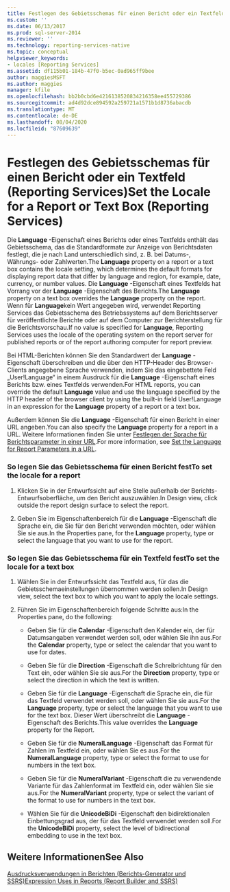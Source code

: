 ```yaml
---
title: Festlegen des Gebietsschemas für einen Bericht oder ein Textfeld (Reporting Services) | Microsoft-Dokumentation
ms.custom: ''
ms.date: 06/13/2017
ms.prod: sql-server-2014
ms.reviewer: ''
ms.technology: reporting-services-native
ms.topic: conceptual
helpviewer_keywords:
- locales [Reporting Services]
ms.assetid: df115b01-184b-47f0-b5ec-0ad965ff9bee
author: maggiesMSFT
ms.author: maggies
manager: kfile
ms.openlocfilehash: bb2b0cbd6e4216138520834216358ee455729386
ms.sourcegitcommit: ad4d92dce894592a259721a1571b1d8736abacdb
ms.translationtype: MT
ms.contentlocale: de-DE
ms.lasthandoff: 08/04/2020
ms.locfileid: "87609639"
---
```

# <a name="set-the-locale-for-a-report-or-text-box-reporting-services"></a><span data-ttu-id="097b8-102">Festlegen des Gebietsschemas für einen Bericht oder ein Textfeld (Reporting Services)</span><span class="sxs-lookup"><span data-stu-id="097b8-102">Set the Locale for a Report or Text Box (Reporting Services)</span></span>
  <span data-ttu-id="097b8-103">Die **Language** -Eigenschaft eines Berichts oder eines Textfelds enthält das Gebietsschema, das die Standardformate zur Anzeige von Berichtsdaten festlegt, die je nach Land unterschiedlich sind, z. B. bei Datums-, Währungs- oder Zahlwerten.</span><span class="sxs-lookup"><span data-stu-id="097b8-103">The **Language** property on a report or a text box contains the locale setting, which determines the default formats for displaying report data that differ by language and region, for example, date, currency, or number values.</span></span> <span data-ttu-id="097b8-104">Die **Language** -Eigenschaft eines Textfelds hat Vorrang vor der **Language** -Eigenschaft des Berichts.</span><span class="sxs-lookup"><span data-stu-id="097b8-104">The **Language** property on a text box overrides the **Language** property on the report.</span></span> <span data-ttu-id="097b8-105">Wenn für **Language**kein Wert angegeben wird, verwendet Reporting Services das Gebietsschema des Betriebssystems auf dem Berichtsserver für veröffentlichte Berichte oder auf dem Computer zur Berichterstellung für die Berichtsvorschau.</span><span class="sxs-lookup"><span data-stu-id="097b8-105">If no value is specified for **Language**, Reporting Services uses the locale of the operating system on the report server for published reports or of the report authoring computer for report preview.</span></span>  
  
 <span data-ttu-id="097b8-106">Bei HTML-Berichten können Sie den Standardwert der **Language** -Eigenschaft überschreiben und die über den HTTP-Header des Browser-Clients angegebene Sprache verwenden, indem Sie das eingebettete Feld „User!Language“ in einem Ausdruck für die **Language** -Eigenschaft eines Berichts bzw. eines Textfelds verwenden.</span><span class="sxs-lookup"><span data-stu-id="097b8-106">For HTML reports, you can override the default **Language** value and use the language specified by the HTTP header of the browser client by using the built-in field User!Language in an expression for the **Language** property of a report or a text box.</span></span>  
  
 <span data-ttu-id="097b8-107">Außerdem können Sie die **Language** -Eigenschaft für einen Bericht in einer URL angeben.</span><span class="sxs-lookup"><span data-stu-id="097b8-107">You can also specify the **Language** property for a report in a URL.</span></span> <span data-ttu-id="097b8-108">Weitere Informationen finden Sie unter [Festlegen der Sprache für Berichtsparameter in einer URL](../set-the-language-for-report-parameters-in-a-url.md).</span><span class="sxs-lookup"><span data-stu-id="097b8-108">For more information, see [Set the Language for Report Parameters in a URL](../set-the-language-for-report-parameters-in-a-url.md).</span></span>  
  
### <a name="to-set-the-locale-for-a-report"></a><span data-ttu-id="097b8-109">So legen Sie das Gebietsschema für einen Bericht fest</span><span class="sxs-lookup"><span data-stu-id="097b8-109">To set the locale for a report</span></span>  
  
1.  <span data-ttu-id="097b8-110">Klicken Sie in der Entwurfssicht auf eine Stelle außerhalb der Berichts-Entwurfsoberfläche, um den Bericht auszuwählen.</span><span class="sxs-lookup"><span data-stu-id="097b8-110">In Design view, click outside the report design surface to select the report.</span></span>  
  
2.  <span data-ttu-id="097b8-111">Geben Sie im Eigenschaftenbereich für die **Language** -Eigenschaft die Sprache ein, die Sie für den Bericht verwenden möchten, oder wählen Sie sie aus.</span><span class="sxs-lookup"><span data-stu-id="097b8-111">In the Properties pane, for the **Language** property, type or select the language that you want to use for the report.</span></span>  
  
### <a name="to-set-the-locale-for-a-text-box"></a><span data-ttu-id="097b8-112">So legen Sie das Gebietsschema für ein Textfeld fest</span><span class="sxs-lookup"><span data-stu-id="097b8-112">To set the locale for a text box</span></span>  
  
1.  <span data-ttu-id="097b8-113">Wählen Sie in der Entwurfssicht das Textfeld aus, für das die Gebietsschemaeinstellungen übernommen werden sollen.</span><span class="sxs-lookup"><span data-stu-id="097b8-113">In Design view, select the text box to which you want to apply the locale settings.</span></span>  
  
2.  <span data-ttu-id="097b8-114">Führen Sie im Eigenschaftenbereich folgende Schritte aus:</span><span class="sxs-lookup"><span data-stu-id="097b8-114">In the Properties pane, do the following:</span></span>  
  
    -   <span data-ttu-id="097b8-115">Geben Sie für die **Calendar** -Eigenschaft den Kalender ein, der für Datumsangaben verwendet werden soll, oder wählen Sie ihn aus.</span><span class="sxs-lookup"><span data-stu-id="097b8-115">For the **Calendar** property, type or select the calendar that you want to use for dates.</span></span>  
  
    -   <span data-ttu-id="097b8-116">Geben Sie für die **Direction** -Eigenschaft die Schreibrichtung für den Text ein, oder wählen Sie sie aus.</span><span class="sxs-lookup"><span data-stu-id="097b8-116">For the **Direction** property, type or select the direction in which the text is written.</span></span>  
  
    -   <span data-ttu-id="097b8-117">Geben Sie für die **Language** -Eigenschaft die Sprache ein, die für das Textfeld verwendet werden soll, oder wählen Sie sie aus.</span><span class="sxs-lookup"><span data-stu-id="097b8-117">For the **Language** property, type or select the language that you want to use for the text box.</span></span> <span data-ttu-id="097b8-118">Dieser Wert überschreibt die **Language** -Eigenschaft des Berichts.</span><span class="sxs-lookup"><span data-stu-id="097b8-118">This value overrides the **Language** property for the Report.</span></span>  
  
    -   <span data-ttu-id="097b8-119">Geben Sie für die **NumeralLanguage** -Eigenschaft das Format für Zahlen im Textfeld ein, oder wählen Sie es aus.</span><span class="sxs-lookup"><span data-stu-id="097b8-119">For the **NumeralLanguage** property, type or select the format to use for numbers in the text box.</span></span>  
  
    -   <span data-ttu-id="097b8-120">Geben Sie für die **NumeralVariant** -Eigenschaft die zu verwendende Variante für das Zahlenformat im Textfeld ein, oder wählen Sie sie aus.</span><span class="sxs-lookup"><span data-stu-id="097b8-120">For the **NumeralVariant** property, type or select the variant of the format to use for numbers in the text box.</span></span>  
  
    -   <span data-ttu-id="097b8-121">Wählen Sie für die **UnicodeBiDi** -Eigenschaft den bidirektionalen Einbettungsgrad aus, der für das Textfeld verwendet werden soll.</span><span class="sxs-lookup"><span data-stu-id="097b8-121">For the **UnicodeBiDi** property, select the level of bidirectional embedding to use in the text box.</span></span>  
  
## <a name="see-also"></a><span data-ttu-id="097b8-122">Weitere Informationen</span><span class="sxs-lookup"><span data-stu-id="097b8-122">See Also</span></span>  
 [<span data-ttu-id="097b8-123">Ausdrucksverwendungen in Berichten &#40;Berichts-Generator und SSRS&#41;</span><span class="sxs-lookup"><span data-stu-id="097b8-123">Expression Uses in Reports &#40;Report Builder and SSRS&#41;</span></span>](expression-uses-in-reports-report-builder-and-ssrs.md)  
  
  
